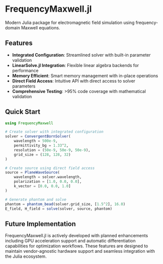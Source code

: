 # FrequencyMaxwell.jl

Modern Julia package for electromagnetic field simulation using frequency-domain Maxwell equations.

## Features

- **Integrated Configuration**: Streamlined solver with built-in parameter validation
- **LinearSolve.jl Integration**: Flexible linear algebra backends for performance
- **Memory Efficient**: Smart memory management with in-place operations
- **Direct Field Access**: Intuitive API with direct access to solver parameters
- **Comprehensive Testing**: >95% code coverage with mathematical validation

## Quick Start

```julia
using FrequencyMaxwell

# Create solver with integrated configuration
solver = ConvergentBornSolver(
    wavelength = 500e-9,
    permittivity_bg = 1.33^2,
    resolution = (50e-9, 50e-9, 50e-9),
    grid_size = (128, 128, 32)
)

# Create source using direct field access
source = PlaneWaveSource(
    wavelength = solver.wavelength,
    polarization = [1.0, 0.0, 0.0],
    k_vector = [0.0, 0.0, 1.0]
)

# Generate phantom and solve
phantom = phantom_bead(solver.grid_size, [1.5^2], 16.0)
E_field, H_field = solve(solver, source, phantom)
```

## Future Implementation

FrequencyMaxwell.jl is actively developed with planned enhancements including GPU acceleration support and automatic differentiation capabilities for optimization workflows. These features are designed to maintain vendor-agnostic hardware support and seamless integration with the Julia ecosystem.
